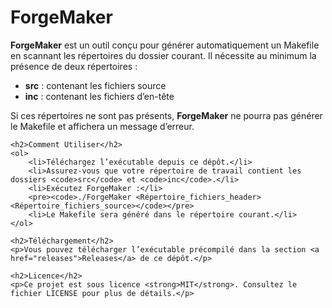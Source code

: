 <!DOCTYPE html>
<html lang="fr">
<body>
    <h1>ForgeMaker</h1>
    <p><strong>ForgeMaker</strong> est un outil conçu pour générer automatiquement un Makefile en scannant les répertoires du dossier courant. Il nécessite au minimum la présence de deux répertoires :</p>
    <ul>
        <li><strong>src</strong> : contenant les fichiers source</li>
        <li><strong>inc</strong> : contenant les fichiers d’en-tête</li>
    </ul>
    <p>Si ces répertoires ne sont pas présents, <strong>ForgeMaker</strong> ne pourra pas générer le Makefile et affichera un message d’erreur.</p>

    <h2>Comment Utiliser</h2>
    <ol>
        <li>Téléchargez l’exécutable depuis ce dépôt.</li>
        <li>Assurez-vous que votre répertoire de travail contient les dossiers <code>src</code> et <code>inc</code>.</li>
        <li>Exécutez ForgeMaker :</li>
        <pre><code>./ForgeMaker <Répertoire_fichiers_header> <Répertoire_fichiers_source></code></pre>
        <li>Le Makefile sera généré dans le répertoire courant.</li>
    </ol>

    <h2>Téléchargement</h2>
    <p>Vous pouvez télécharger l’exécutable précompilé dans la section <a href="releases">Releases</a> de ce dépôt.</p>

    <h2>Licence</h2>
    <p>Ce projet est sous licence <strong>MIT</strong>. Consultez le fichier LICENSE pour plus de détails.</p>
</body>
</html>
